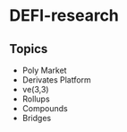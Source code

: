 # DEFI-research

## Topics 

* Poly Market
* Derivates Platform
* ve(3,3)
* Rollups
* Compounds
* Bridges
